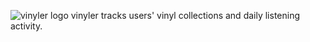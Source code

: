 ![vinyler logo](https://user-images.githubusercontent.com/9703180/142715223-c5350f0e-ad76-4ae6-8468-309742860bdd.png)
vinyler tracks users' vinyl collections and daily listening activity.
